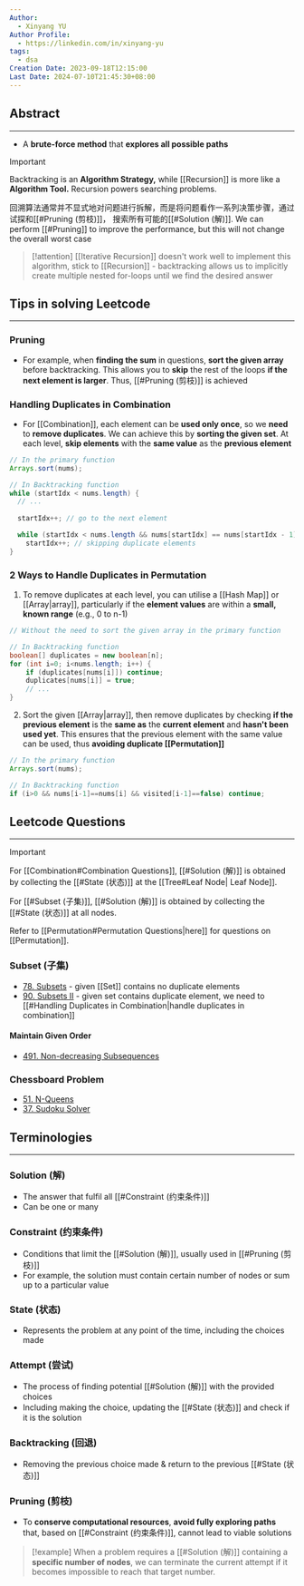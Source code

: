 ```yaml
---
Author:
  - Xinyang YU
Author Profile:
  - https://linkedin.com/in/xinyang-yu
tags:
  - dsa
Creation Date: 2023-09-18T12:15:00
Last Date: 2024-07-10T21:45:30+08:00
---
```

## Abstract
---
- A **brute-force method** that **explores all possible paths**

>[!important]
> Backtracking is an **Algorithm Strategy,** while [[Recursion]] is more like a **Algorithm Tool.** Recursion powers searching problems.
> 
> 回溯算法通常并不显式地对问题进行拆解，而是将问题看作一系列决策步骤，通过试探和[[#Pruning (剪枝)]]， 搜索所有可能的[[#Solution (解)]]. We can perform [[#Pruning]] to improve the performance, but this will not change the overall worst case

>[!attention]
> [[Iterative Recursion]] doesn't work well to implement this algorithm, stick to [[Recursion]] - backtracking allows us to implicitly create multiple nested for-loops until we find the desired answer
## Tips in solving Leetcode
---
### Pruning
- For example, when **finding the sum** in questions, **sort the given array** before backtracking. This allows you to **skip** the rest of the loops **if the next element is larger**. Thus, [[#Pruning (剪枝)]] is achieved

### Handling Duplicates in Combination
- For [[Combination]], each element can be **used only once**, so we **need** to **remove duplicates**. We can achieve this by **sorting the given set**. At each level, **skip elements** with the **same value** as the **previous element**


```java
// In the primary function
Arrays.sort(nums);

// In Backtracking function
while (startIdx < nums.length) {
  // ... 
  
  startIdx++; // go to the next element

  while (startIdx < nums.length && nums[startIdx] == nums[startIdx - 1])
    startIdx++; // skipping duplicate elements
}
```
### 2 Ways to Handle Duplicates in Permutation
1. To remove duplicates at each level, you can utilise a [[Hash Map]] or [[Array|array]], particularly if the **element values** are within a **small, known range** (e.g., 0 to n-1)

```java
// Without the need to sort the given array in the primary function

// In Backtracking function
boolean[] duplicates = new boolean[n];
for (int i=0; i<nums.length; i++) { 
	if (duplicates[nums[i]]) continue;
	duplicates[nums[i]] = true;
	// ...
}
```

2. Sort the given [[Array|array]], then remove duplicates by checking **if the previous element** is the **same as** the **current element** and **hasn't been used yet**. This ensures that the previous element with the same value can be used, thus **avoiding duplicate [[Permutation]]**


```java
// In the primary function
Arrays.sort(nums);

// In Backtracking function
if (i>0 && nums[i-1]==nums[i] && visited[i-1]==false) continue;
```

## Leetcode Questions
---
>[!important]
> For [[Combination#Combination Questions]], [[#Solution (解)]] is obtained by collecting the [[#State (状态)]] at the [[Tree#Leaf Node| Leaf Node]].
> 
>For [[#Subset (子集)]], [[#Solution (解)]] is obtained by collecting the [[#State (状态)]] at all nodes.
>
>Refer to [[Permutation#Permutation Questions|here]] for questions on [[Permutation]].


### Subset (子集)
- [78. Subsets](https://leetcode.cn/problems/subsets/) - given [[Set]] contains no duplicate elements
- [90. Subsets II](https://leetcode.cn/problems/subsets-ii/) - given set contains duplicate element, we need to [[#Handling Duplicates in Combination|handle duplicates in combination]]
#### Maintain Given Order
- [491. Non-decreasing Subsequences](https://leetcode.cn/problems/non-decreasing-subsequences/)


### Chessboard Problem
- [51. N-Queens](https://leetcode.cn/problems/n-queens/)
- [37. Sudoku Solver](https://leetcode.cn/problems/sudoku-solver/)

## Terminologies
---
### Solution (解)
- The answer that fulfil all [[#Constraint (约束条件)]]
- Can be one or many
### Constraint (约束条件)
- Conditions that limit the [[#Solution (解)]], usually used in [[#Pruning (剪枝)]]
- For example, the solution must contain certain number of nodes or sum up to a particular value
### State (状态)
- Represents the problem at any point of the time, including the choices made
### Attempt (尝试)
- The process of finding potential [[#Solution (解)]] with the provided choices
- Including making the choice, updating the [[#State (状态)]] and check if it is the solution
### Backtracking (回退)
- Removing the previous choice made & return to the previous [[#State (状态)]]
### Pruning (剪枝)
- To **conserve computational resources**, **avoid fully exploring paths** that, based on [[#Constraint (约束条件)]], cannot lead to viable solutions

>[!example]
> When a problem requires a [[#Solution (解)]] containing a **specific number of nodes**, we can terminate the current attempt if it becomes impossible to reach that target number.
